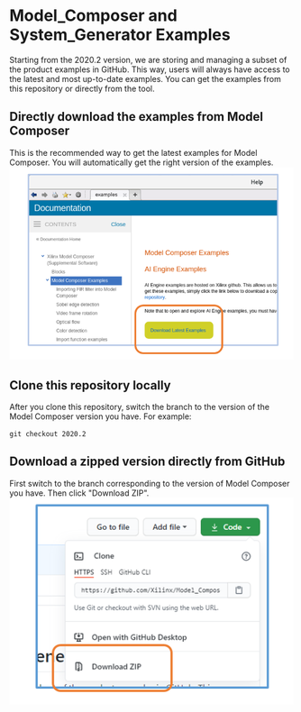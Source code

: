 # Model_Composer and System_Generator Examples

Starting from the 2020.2 version, we are storing and managing a subset of the product examples in GitHub. This way, users will always have access to the latest and most up-to-date examples. You can get the examples from this repository or directly from the tool. 


## Directly download the examples from Model Composer
This is the recommended way to get the latest examples for Model Composer. You will automatically get the right version of the examples.
![](images/download_from_model_composer.PNG)

## Clone this repository locally
After you clone this repository, switch the branch to the version of the Model Composer version you have. For example:
```
git checkout 2020.2
```

## Download a zipped version directly from GitHub
First switch to the branch corresponding to the version of Model Composer you have. Then click "Download ZIP".
![](images/download_zip_from_github.PNG)

